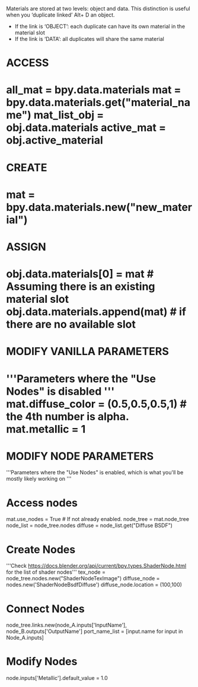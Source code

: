 Materials are stored at two levels: object and data. This distinction is useful when you ‘duplicate linked’ Alt+ D an object.

- If the link is ‘OBJECT’: each duplicate can have its own material in the material slot
- If the link is ‘DATA’: all duplicates will share the same material

# ACCESS
all_mat = bpy.data.materials
mat = bpy.data.materials.get("material_name")
mat_list_obj = obj.data.materials
active_mat = obj.active_material
========================================================================
# CREATE 
mat = bpy.data.materials.new("new_material") 
========================================================================
# ASSIGN
obj.data.materials[0] = mat # Assuming there is an existing material slot
obj.data.materials.append(mat) # if there are no available slot
========================================================================
# MODIFY VANILLA PARAMETERS 
'''Parameters where the "Use Nodes" is disabled '''
mat.diffuse_color = (0.5,0.5,0.5,1) # the 4th number is alpha. 
mat.metallic = 1 
========================================================================
# MODIFY NODE PARAMETERS 
'''Parameters where the "Use Nodes" is enabled, which is what you'll be mostly likely working on '''
# Access nodes  
mat.use_nodes = True # If not already enabled. 
node_tree = mat.node_tree
node_list = node_tree.nodes 
diffuse = node_list.get("Diffuse BSDF")
# Create Nodes
'''Check https://docs.blender.org/api/current/bpy.types.ShaderNode.html for the list of shader nodes'''
tex_node = node_tree.nodes.new("ShaderNodeTexImage")
diffuse_node = nodes.new('ShaderNodeBsdfDiffuse')
diffuse_node.location = (100,100)
# Connect Nodes
node_tree.links.new(node_A.inputs['InputName'], node_B.outputs['OutputName']
port_name_list = [input.name for input in Node_A.inputs]
# Modify Nodes
node.inputs['Metallic'].default_value = 1.0
